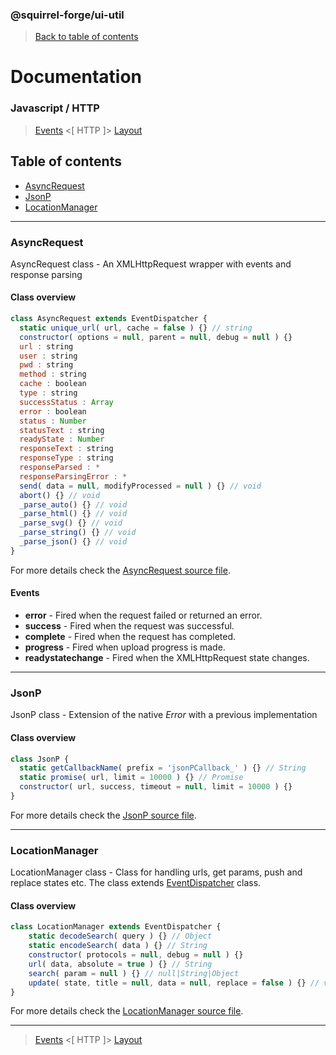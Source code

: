 ### @squirrel-forge/ui-util
> [Back to table of contents](../README.md#table-of-contents)

# Documentation
### Javascript / HTTP
> [Events](Events.md) <[ HTTP ]> [Layout](Layout.md)

## Table of contents
 - [AsyncRequest](#asyncrequest)
 - [JsonP](#jsonp)
 - [LocationManager](#locationmanager)

---

### AsyncRequest
AsyncRequest class - An XMLHttpRequest wrapper with events and response parsing

#### Class overview
```javascript
class AsyncRequest extends EventDispatcher {
  static unique_url( url, cache = false ) {} // string
  constructor( options = null, parent = null, debug = null ) {}
  url : string
  user : string
  pwd : string
  method : string
  cache : boolean
  type : string
  successStatus : Array
  error : boolean
  status : Number
  statusText : string
  readyState : Number
  responseText : string
  responseType : string
  responseParsed : *
  responseParsingError : *
  send( data = null, modifyProcessed = null ) {} // void
  abort() {} // void
  _parse_auto() {} // void
  _parse_html() {} // void
  _parse_svg() {} // void
  _parse_string() {} // void
  _parse_json() {} // void
}
```
For more details check the [AsyncRequest source file](../src/es6/HTTP/AsyncRequest.js).

#### Events
 - **error** - Fired when the request failed or returned an error.
 - **success** - Fired when the request was successful.
 - **complete** - Fired when the request has completed.
 - **progress** - Fired when upload progress is made.
 - **readystatechange** - Fired when the XMLHttpRequest state changes.

---

### JsonP
JsonP class - Extension of the native *Error* with a previous implementation

#### Class overview
```javascript
class JsonP {
  static getCallbackName( prefix = 'jsonPCallback_' ) {} // String
  static promise( url, limit = 10000 ) {} // Promise
  constructor( url, success, timeout = null, limit = 10000 ) {}
}
```
For more details check the [JsonP source file](../src/es6/HTTP/JsonP.js).

---

### LocationManager
LocationManager class - Class for handling urls, get params, push and replace states etc.
The class extends [EventDispatcher](Events.md#eventdispatcher) class.

#### Class overview
```javascript
class LocationManager extends EventDispatcher {
    static decodeSearch( query ) {} // Object
    static encodeSearch( data ) {} // String
    constructor( protocols = null, debug = null ) {}
    url( data, absolute = true ) {} // String
    search( param = null ) {} // null|String|Object
    update( state, title = null, data = null, replace = false ) {} // void
}
```
For more details check the [LocationManager source file](../src/es6/HTTP/LocationManager.js).

---

> [Events](Events.md) <[ HTTP ]> [Layout](Layout.md)

